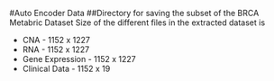 #Auto Encoder Data
##Directory for saving the subset of the BRCA Metabric Dataset
Size of the different files in the extracted dataset is
 - CNA - 1152 x 1227
 - RNA - 1152 x 1227
 - Gene Expression - 1152 x 1227
 - Clinical Data - 1152 x 19   
